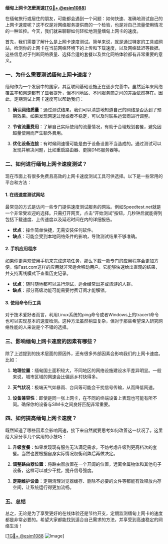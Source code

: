 **缅甸上网卡怎麽測速[[TG💪+ @esim1088](https://t.me/s/esim1088)]**

在缅甸旅行或居住的朋友，可能都会遇到一个问题：如何快速、准确地测试自己的上网卡速度呢？这不仅是对网络服务提供商的一个检验，也是对自己流量使用情况的一种监控。今天，我们就来聊聊如何轻松地测量缅甸上网卡的速度。

首先，我们需要了解什么是上网卡速度测试。简单来说，就是通过特定的工具或网站，检测你的上网卡在当前网络环境下的上传和下载速度，以及网络延迟等数据。这些信息对于判断网络质量、选择合适的套餐以及优化网络体验都有非常重要的意义。

### 一、为什么需要测试缅甸上网卡速度？

缅甸作为一个发展中的国家，其互联网基础设施正在逐步完善中。虽然近年来网络覆盖率和网速都有了显著提升，但不同地区、不同服务商之间的差距依然存在。因此，定期测试上网卡速度可以帮助我们：

1. **确认网络质量**：通过测试结果，我们可以清楚地知道自己的网络是否达到了预期效果。如果发现网速过慢或者不稳定，可以及时联系运营商进行调整。
   
2. **节省流量费用**：了解自己实际使用的流量情况，有助于合理规划套餐，避免因超量使用而产生额外费用。

3. **优化设备连接**：有时候网速慢可能是由于设备设置不当造成的。通过测试可以发现并解决问题，比如重启路由器、更换DNS服务器等。

### 二、如何进行缅甸上网卡速度测试？

现在市面上有很多免费且高效的上网卡速度测试工具可供选择。以下是一些常用的平台和方法：

#### 1. 在线速度测试网站

最常见的方式是访问一些专门提供速度测试服务的网站。例如Speedtest.net就是一个非常受欢迎的选择。只需打开网页，点击“开始测试”按钮，几秒钟后就能得到包括下载速度、上传速度以及延迟时间在内的详细报告。

- **优点**：操作简单快捷，无需安装任何软件。
- **缺点**：可能会受到本地网络条件的影响，导致测试结果不够准确。

#### 2. 手机应用程序

如果你更喜欢使用手机来完成这项任务，那么下载一款专门的应用程序会更加方便。像Fast.com这样的应用就非常适合移动用户。它能够快速给出直观的结果，并支持离线模式下查看历史记录。

- **优点**：随时随地都可以进行测试，适合经常出差或旅游的人群。
- **缺点**：部分高级功能可能需要付费订阅才能解锁。

#### 3. 使用命令行工具

对于技术爱好者而言，利用Linux系统的ping命令或者Windows上的tracert命令也可以实现基本的速度检测。这种方法虽然稍显复杂，但对于那些希望深入研究网络性能的人来说是个不错的选择。

### 三、影响缅甸上网卡速度的因素有哪些？

除了上述提到的技术层面的原因外，还有很多外部因素会影响我们的上网卡速度。比如：

1. **地理位置**：缅甸国土面积较大，不同地区的网络设施建设水平差异明显。一般来说，城市区域的网速会比偏远乡村快得多。

2. **天气状况**：极端天气如暴雨、台风等可能会干扰信号传输，从而降低网速。

3. **设备兼容性**：即使是同一张上网卡，在不同的终端设备上表现也可能有所不同。确保你的设备与SIM卡之间良好匹配非常重要。

### 四、如何提高缅甸上网卡速度？

既然知道了哪些因素会影响网速，接下来自然就要思考如何改善这一状况了。这里给大家分享几个实用的小技巧：

1. **升级套餐**：如果发现现有服务无法满足需求，不妨考虑升级到更高档次的套餐。当然也要根据自身实际情况权衡利弊后再做决定。

2. **调整路由器位置**：将路由器放置在一个开阔的位置，远离金属物体和其他电子设备，这样可以减少干扰，提升信号强度。

3. **定期维护设备**：定期清理浏览器缓存、删除不必要的文件等都能有效释放内存空间，让系统运行得更加流畅。

### 五、总结

总之，无论是为了享受更好的在线体验还是节约开支，定期监测缅甸上网卡的速度都是非常必要的。希望大家都能找到适合自己需求的方法，并享受到高速稳定的网络生活！

[[TG💪+ @esim1088](https://t.me/s/esim1088) ![Image](https://i.postimg.cc/4NQfJmqS/Snipaste-2025-05-13-00-14-12.png)]